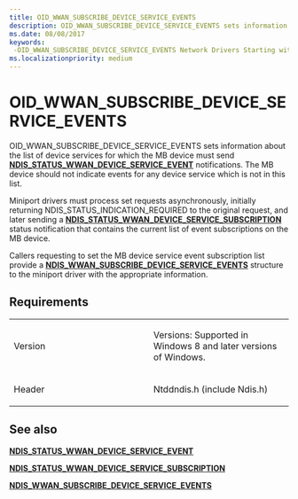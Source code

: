 ```yaml
---
title: OID_WWAN_SUBSCRIBE_DEVICE_SERVICE_EVENTS
description: OID_WWAN_SUBSCRIBE_DEVICE_SERVICE_EVENTS sets information about the list of device services for which the MB device must send NDIS_STATUS_WWAN_DEVICE_SERVICE_EVENT notifications.
ms.date: 08/08/2017
keywords: 
 -OID_WWAN_SUBSCRIBE_DEVICE_SERVICE_EVENTS Network Drivers Starting with Windows Vista
ms.localizationpriority: medium
---
```


# OID\_WWAN\_SUBSCRIBE\_DEVICE\_SERVICE\_EVENTS


OID\_WWAN\_SUBSCRIBE\_DEVICE\_SERVICE\_EVENTS sets information about the list of device services for which the MB device must send [**NDIS\_STATUS\_WWAN\_DEVICE\_SERVICE\_EVENT**](./ndis-status-wwan-device-service-event.md) notifications. The MB device should not indicate events for any device service which is not in this list.

Miniport drivers must process set requests asynchronously, initially returning NDIS\_STATUS\_INDICATION\_REQUIRED to the original request, and later sending a [**NDIS\_STATUS\_WWAN\_DEVICE\_SERVICE\_SUBSCRIPTION**](./ndis-status-wwan-device-service-subscription.md) status notification that contains the current list of event subscriptions on the MB device.

Callers requesting to set the MB device service event subscription list provide a [**NDIS\_WWAN\_SUBSCRIBE\_DEVICE\_SERVICE\_EVENTS**](/windows-hardware/drivers/ddi/ndiswwan/ns-ndiswwan-_ndis_wwan_subscribe_device_service_events) structure to the miniport driver with the appropriate information.

## Requirements

<table>
<colgroup>
<col width="50%" />
<col width="50%" />
</colgroup>
<tbody>
<tr class="odd">
<td><p>Version</p></td>
<td><p>Versions: Supported in Windows 8 and later versions of Windows.</p></td>
</tr>
<tr class="even">
<td><p>Header</p></td>
<td>Ntddndis.h (include Ndis.h)</td>
</tr>
</tbody>
</table>

## See also


[**NDIS\_STATUS\_WWAN\_DEVICE\_SERVICE\_EVENT**](./ndis-status-wwan-device-service-event.md)

[**NDIS\_STATUS\_WWAN\_DEVICE\_SERVICE\_SUBSCRIPTION**](./ndis-status-wwan-device-service-subscription.md)

[**NDIS\_WWAN\_SUBSCRIBE\_DEVICE\_SERVICE\_EVENTS**](/windows-hardware/drivers/ddi/ndiswwan/ns-ndiswwan-_ndis_wwan_subscribe_device_service_events)

 

